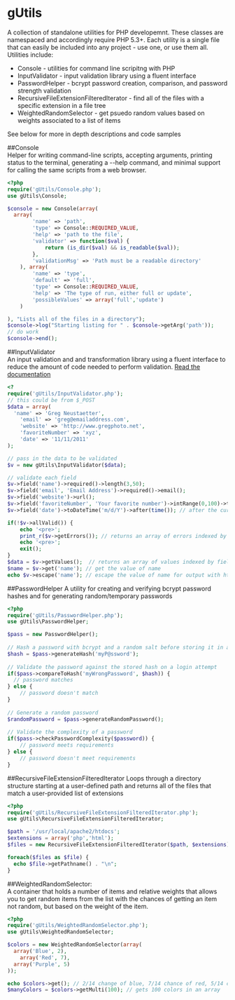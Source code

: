 gUtils
=======

A collection of standalone utilities for PHP developemnt.  These classes are namespaced and accordingly require PHP 5.3+.  Each utility is a single file that can easily be included into any project - use one, or use them all.  Utilities include:

* Console - utilities for command line scripitng with PHP
* InputValidator - input validation library using a fluent interface
* PasswordHelper - bcrypt password creation, comparison, and password strength validation
* RecursiveFileExtensionFilteredIterator - find all of the files with a specific extension in a file tree
* WeightedRandomSelector - get psuedo random values based on weights associated to a list of items

See below for more in depth descriptions and code samples

##Console  
Helper for writing command-line scripts, accepting arguments, printing status to the terminal, generating a --help command, and minimal support for calling the same scripts from a web browser.

```php
<?php
require('gUtils/Console.php');
use gUtils\Console;

$console = new Console(array(
  array(
		'name' => 'path',
		'type' => Console::REQUIRED_VALUE,
		'help' => 'path to the file',
		'validator' => function($val) {
			return (is_dir($val) && is_readable($val));
		},
		'validationMsg' => 'Path must be a readable directory'
	), array(
		'name' => 'type',
		'default' => 'full',
		'type' => Console::REQUIRED_VALUE,
		'help' => 'The type of run, either full or update',
		'possibleValues' => array('full','update')
	)

), "Lists all of the files in a directory");
$console->log("Starting listing for " . $console->getArg('path'));
// do work
$console->end();
```

##InputValidator   
An input validation and and transformation library using a fluent interface to reduce the amount of code needed to perform validation. [Read the documentation](https://github.com/gneustaetter/gUtils/wiki/InputValidator-Documentation)

```php
<?
require('gUtils/InputValidator.php');
// this could be from $_POST
$data = array(
  'name' => 'Greg Neustaetter',
	'email' => 'greg@emailaddress.com',
	'website' => 'http://www.gregphoto.net',
	'favoriteNumber' => 'xyz',
	'date' => '11/11/2011'
);

// pass in the data to be validated
$v = new gUtils\InputValidator($data);

// validate each field
$v->field('name')->required()->length(3,50);
$v->field('email', 'Email Address')->required()->email();
$v->field('website')->url();
$v->field('favoriteNumber', 'Your favorite number')->intRange(0,100)->toInt();
$v->field('date')->toDateTime('m/d/Y')->after(time()); // after the current time

if(!$v->allValid()) {
	echo '<pre>';
	print_r($v->getErrors()); // returns an array of errors indexed by field
	echo '<pre>';
	exit();
} 
$data = $v->getValues();  // returns an array of values indexed by field
$name = $v->get('name'); // get the value of name
echo $v->escape('name'); // escape the value of name for output with htmlspecialchars
```

##PasswordHelper 
A utility for creating and verifying bcrypt password hashes and for generating random/temporary passwords

```php
<?php
require('gUtils/PasswordHelper.php');
use gUtils\PasswordHelper;

$pass = new PasswordHelper();
 
// Hash a password with bcrypt and a random salt before storing it in a database
$hash = $pass->generateHash('myP@ssword');
 
// Validate the password against the stored hash on a login attempt
if($pass->compareToHash('myWrongPassword', $hash)) {
  // password matches	
} else {
	// password doesn't match
}
 
// Generate a random password
$randomPassword = $pass->generateRandomPassword();
 
// Validate the complexity of a password
if($pass->checkPasswordComplexity($password)) {
	// password meets requirements	
} else {
	// password doesn't meet requirements
}
```

##RecursiveFileExtensionFilteredIterator
Loops through a directory structure starting at a user-defined path and returns all of the files that match a user-provided list of extensions

```php
<?php
require('gUtils/RecursiveFileExtensionFilteredIterator.php');
use gUtils\RecursiveFileExtensionFilteredIterator;

$path = '/usr/local/apache2/htdocs';
$extensions = array('php','html');
$files = new RecursiveFileExtensionFilteredIterator($path, $extensions);

foreach($files as $file) {
  echo $file->getPathname() . "\n";
}
```

##WeightedRandomSelector:  
A container that holds a number of items and relative weights that allows you to get random items from the list with the chances of getting an item not random, but based on the weight of the item.

```php
<?php
require('gUtils/WeightedRandomSelector.php');
use gUtils\WeightedRandomSelector;

$colors = new WeightedRandomSelector(array(
  array('Blue', 2),
	array('Red', 7),
  array('Purple', 5)
));

echo $colors->get(); // 2/14 change of blue, 7/14 chance of red, 5/14 chance of purple
$manyColors = $colors->getMulti(100); // gets 100 colors in an array
```
